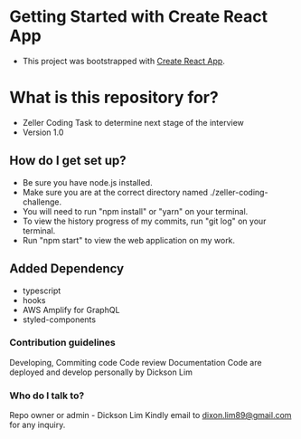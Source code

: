 # Getting Started with Create React App

- This project was bootstrapped with [Create React App](https://github.com/facebook/create-react-app).

# What is this repository for?
- Zeller Coding Task to determine next stage of the interview
- Version 1.0

## How do I get set up?
- Be sure you have node.js installed.
- Make sure you are at the correct directory named ./zeller-coding-challenge.
- You will need to run "npm install" or "yarn" on your terminal.
- To view the history progress of my commits, run "git log" on your terminal.
- Run "npm start" to view the web application on my work.

## Added Dependency
- typescript
- hooks
- AWS Amplify for GraphQL
- styled-components

### Contribution guidelines
Developing, Commiting code
Code review
Documentation
Code are deployed and develop personally by Dickson Lim

### Who do I talk to?
Repo owner or admin - Dickson Lim
Kindly email to dixon.lim89@gmail.com for any inquiry.
